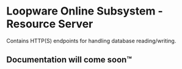 # Loopware Online Subsystem - Resource Server
Contains HTTP(S) endpoints for handling database reading/writing.

## Documentation will come soon:tm: